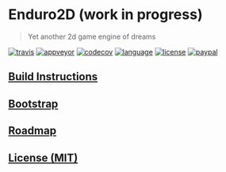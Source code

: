 # Enduro2D (work in progress)

> Yet another 2d game engine of dreams

[![travis][badge.travis]][travis]
[![appveyor][badge.appveyor]][appveyor]
[![codecov][badge.codecov]][codecov]
[![language][badge.language]][language]
[![license][badge.license]][license]
[![paypal][badge.paypal]][paypal]

## [Build Instructions](./BUILD_INSTRUCTIONS.md)

## [Bootstrap](https://github.com/enduro2d/enduro2d-bootstrap)

## [Roadmap](./ROADMAP.md)

## [License (MIT)](./LICENSE.md)

[badge.travis]: https://img.shields.io/travis/enduro2d/enduro2d/master.svg?logo=travis&style=for-the-badge
[badge.appveyor]: https://img.shields.io/appveyor/ci/BlackMATov/enduro2d/master.svg?logo=appveyor&style=for-the-badge
[badge.codecov]: https://img.shields.io/codecov/c/github/enduro2d/enduro2d/master.svg?logo=codecov
[badge.language]: https://img.shields.io/badge/language-C%2B%2B14-red.svg?style=for-the-badge
[badge.license]: https://img.shields.io/badge/license-MIT-blue.svg?style=for-the-badge
[badge.paypal]: https://img.shields.io/badge/donate-PayPal-orange.svg?logo=paypal&colorA=00457C&style=for-the-badge

[travis]: https://travis-ci.org/enduro2d/enduro2d
[appveyor]: https://ci.appveyor.com/project/BlackMATov/enduro2d
[codecov]: https://codecov.io/gh/enduro2d/enduro2d
[language]: https://en.wikipedia.org/wiki/C%2B%2B14
[license]: https://en.wikipedia.org/wiki/MIT_License
[paypal]: https://www.paypal.me/matov